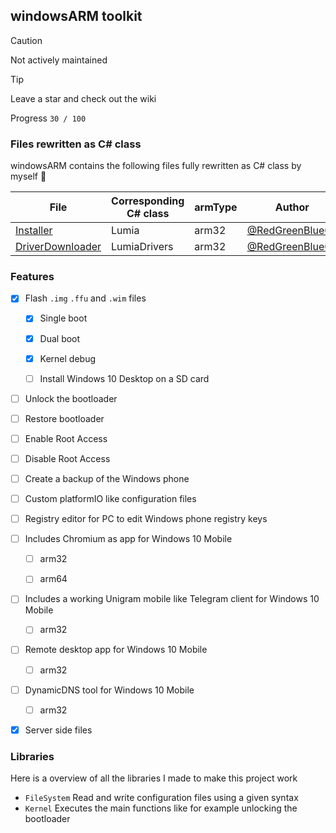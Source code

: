 ## windowsARM toolkit

> [!CAUTION]
> Not actively maintained

> [!TIP]
> Leave a star and check out the wiki

Progress `30 / 100`

### Files rewritten as C# class

windowsARM contains the following files fully rewritten as C# class by myself 🖤

| File | Corresponding C# class | armType | Author |
| --- | --- | --- | --- |
| [Installer](https://github.com/RedGreenBlue09/WFAv7_Installer/blob/master/Installer.cmd) | Lumia | arm32 | [@RedGreenBlue09](github.com/RedGreenBlue09) |
| [DriverDownloader](https://github.com/RedGreenBlue09/WFAv7_Installer/blob/master/Driver%20Downloader.cmd) | LumiaDrivers | arm32 | [@RedGreenBlue09](github.com/RedGreenBlue09) |

### Features

- [x] Flash `.img` `.ffu` and `.wim` files

  - [x] Single boot
    
  - [x] Dual boot
    
  - [x] Kernel debug
    
  - [ ] Install Windows 10 Desktop on a SD card
    
- [ ] Unlock the bootloader

- [ ] Restore bootloader

- [ ] Enable Root Access

- [ ] Disable Root Access

- [ ] Create a backup of the Windows phone

- [ ] Custom platformIO like configuration files

- [ ] Registry editor for PC to edit Windows phone registry keys

- [ ] Includes Chromium as app for Windows 10 Mobile

  - [ ] arm32

  - [ ] arm64
    
- [ ] Includes a working Unigram mobile like Telegram client for Windows 10 Mobile

  - [ ] arm32
    
- [ ] Remote desktop app for Windows 10 Mobile

  - [ ] arm32
    
- [ ] DynamicDNS tool for Windows 10 Mobile

  - [ ] arm32
    
- [x] Server side files

### Libraries

Here is a overview of all the libraries I made to make this project work

- `FileSystem` Read and write configuration files using a given syntax
- `Kernel` Executes the main functions like for example unlocking the bootloader
